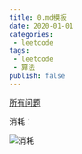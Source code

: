 ```yaml
---
title: 0.md模板
date: 2020-01-01
categories:
 - leetcode
tags:
 - leetcode
 - 算法
publish: false
---
```


[所有问题](https://leetcode-cn.com/problems/)

消耗：

![消耗](/images/leetcode/0.png)

```javascript

```
